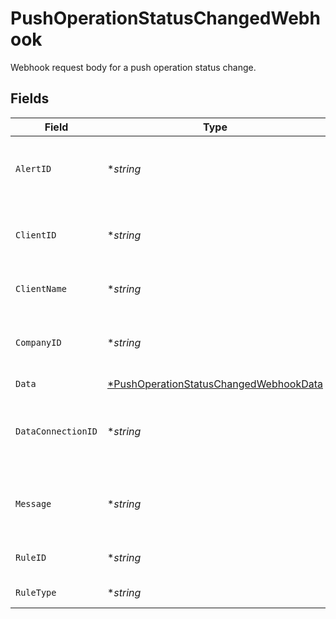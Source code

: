 # PushOperationStatusChangedWebhook

Webhook request body for a push operation status change.


## Fields

| Field                                                                                                  | Type                                                                                                   | Required                                                                                               | Description                                                                                            | Example                                                                                                |
| ------------------------------------------------------------------------------------------------------ | ------------------------------------------------------------------------------------------------------ | ------------------------------------------------------------------------------------------------------ | ------------------------------------------------------------------------------------------------------ | ------------------------------------------------------------------------------------------------------ |
| `AlertID`                                                                                              | **string*                                                                                              | :heavy_minus_sign:                                                                                     | Unique identifier of the webhook event.                                                                |                                                                                                        |
| `ClientID`                                                                                             | **string*                                                                                              | :heavy_minus_sign:                                                                                     | Unique identifier for your client in Codat.                                                            |                                                                                                        |
| `ClientName`                                                                                           | **string*                                                                                              | :heavy_minus_sign:                                                                                     | Name of your client in Codat.                                                                          |                                                                                                        |
| `CompanyID`                                                                                            | **string*                                                                                              | :heavy_minus_sign:                                                                                     | Unique identifier for your SMB in Codat.                                                               | 8a210b68-6988-11ed-a1eb-0242ac120002                                                                   |
| `Data`                                                                                                 | [*PushOperationStatusChangedWebhookData](../../models/shared/pushoperationstatuschangedwebhookdata.md) | :heavy_minus_sign:                                                                                     | N/A                                                                                                    |                                                                                                        |
| `DataConnectionID`                                                                                     | **string*                                                                                              | :heavy_minus_sign:                                                                                     | Unique identifier for a company's data connection.                                                     | 2e9d2c44-f675-40ba-8049-353bfcb5e171                                                                   |
| `Message`                                                                                              | **string*                                                                                              | :heavy_minus_sign:                                                                                     | A human readable message about the webhook.                                                            |                                                                                                        |
| `RuleID`                                                                                               | **string*                                                                                              | :heavy_minus_sign:                                                                                     | Unique identifier for the rule.                                                                        |                                                                                                        |
| `RuleType`                                                                                             | **string*                                                                                              | :heavy_minus_sign:                                                                                     | The type of rule.                                                                                      |                                                                                                        |